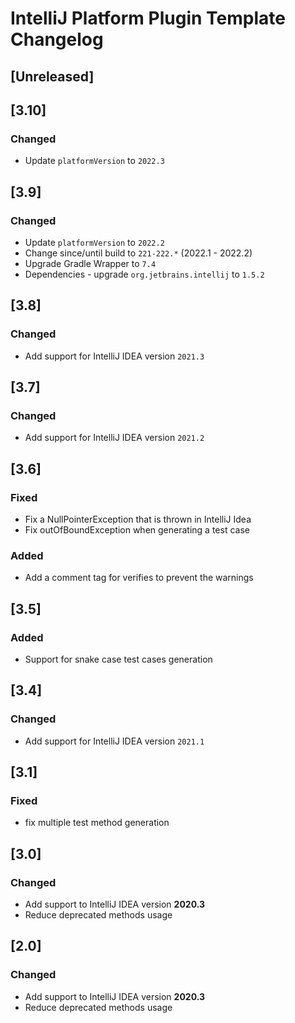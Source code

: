 <!-- Keep a Changelog guide -> https://keepachangelog.com -->

# IntelliJ Platform Plugin Template Changelog

## [Unreleased]

## [3.10]
### Changed
- Update `platformVersion` to `2022.3`

## [3.9]
### Changed
- Update `platformVersion` to `2022.2`
- Change since/until build to `221-222.*` (2022.1 - 2022.2)
- Upgrade Gradle Wrapper to `7.4`
- Dependencies - upgrade `org.jetbrains.intellij` to `1.5.2`

## [3.8]
### Changed
- Add support for IntelliJ IDEA version `2021.3`

## [3.7]
### Changed
- Add support for IntelliJ IDEA version `2021.2`

## [3.6]
### Fixed
- Fix a NullPointerException that is thrown in IntelliJ Idea
- Fix outOfBoundException when generating a test case
### Added
- Add a comment tag for verifies to prevent the warnings

## [3.5]
### Added
- Support for snake case test cases generation

## [3.4]
### Changed
- Add support for IntelliJ IDEA version `2021.1`

## [3.1]
### Fixed
- fix multiple test method generation

## [3.0]
### Changed
- Add support to IntelliJ IDEA version **2020.3**
- Reduce deprecated methods usage 

## [2.0]
### Changed
- Add support to IntelliJ IDEA version **2020.3**
- Reduce deprecated methods usage 